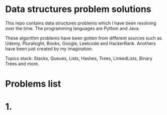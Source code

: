 # Data structures problem solutions

This repo contains data structures problems which I have been resolving over the time. The programming languages are Python and Java.

These algorithm problems have been gotten from different sources such as Udemy, Pluralsight, Books, Google, Leetcode and HackerRank. Anothers have been just created by my imagination.

Topics stack: Stacks, Queues, Lists, Hashes, Trees, LinkedLists, Binary Trees and more.

# Problems list

# 1.
